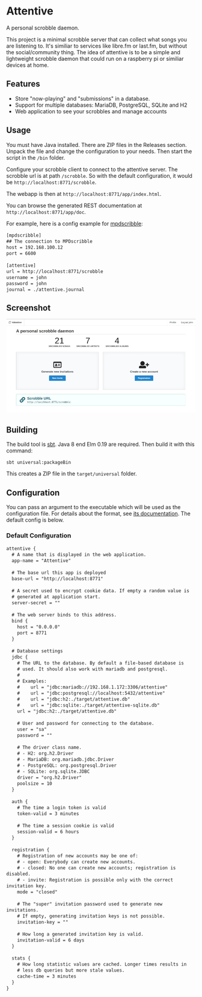 # Attentive

A personal scrobble daemon.

This project is a minimal scrobble server that can collect what songs
you are listening to. It's similiar to services like libre.fm or
last.fm, but without the social/community thing. The idea of attentive
is to be a simple and lightweight scrobble daemon that could run on a
raspberry pi or similiar devices at home.

## Features

- Store "now-playing" and "submissions" in a database.
- Support for multiple databases: MariaDB, PostgreSQL, SQLite and H2
- Web application to see your scrobbles and manage accounts

## Usage

You must have Java installed. There are ZIP files in the Releases
section. Unpack the file and change the configuration to your
needs. Then start the script in the `/bin` folder.

Configure your scrobble client to connect to the attentive server. The
scrobble url is at path `/scrobble`. So with the default
configuration, it would be `http://localhost:8771/scrobble`.

The webapp is then at `http://localhost:8771/app/index.html`.

You can browse the generated REST documentation at `http://localhost:8771/app/doc`.

For example, here is a config example for
[mpdscribble](https://github.com/MusicPlayerDaemon/mpdscribble):

```
[mpdscribble]
## The connection to MPDscribble
host = 192.168.100.12
port = 6600

[attentive]
url = http://localhost:8771/scrobble
username = john
password = john
journal = ./attentive.journal
```

## Screenshot

![Screenshot](screenshot.jpg)

## Building

The build tool is [sbt](https://scala-sbt.org). Java 8 end Elm 0.19
are required. Then build it with this command:

```
sbt universal:packageBin
```

This creates a ZIP file in the `target/universal` folder.

## Configuration

You can pass an argument to the executable which will be used as the
configuration file. For details about the format, see [its
documentation](https://github.com/lightbend/config/blob/master/HOCON.md).
The default config is below.


### Default Configuration

```
attentive {
  # A name that is displayed in the web application.
  app-name = "Attentive"

  # The base url this app is deployed
  base-url = "http://localhost:8771"

  # A secret used to encrypt cookie data. If empty a random value is
  # generated at application start.
  server-secret = ""

  # The web server binds to this address.
  bind {
    host = "0.0.0.0"
    port = 8771
  }

  # Database settings
  jdbc {
    # The URL to the database. By default a file-based database is
    # used. It should also work with mariadb and postgresql.
    #
    # Examples:
    #    url = "jdbc:mariadb://192.168.1.172:3306/attentive"
    #    url = "jdbc:postgresql://localhost:5432/attentive"
    #    url = "jdbc:h2:./target/attentive.db"
    #    url = "jdbc:sqlite:./target/attentive-sqlite.db"
    url = "jdbc:h2:./target/attentive.db"

    # User and password for connecting to the database.
    user = "sa"
    password = ""

    # The driver class name.
    # - H2: org.h2.Driver
    # - MariaDB: org.mariadb.jdbc.Driver
    # - PostgreSQL: org.postgresql.Driver
    # - SQLite: org.sqlite.JDBC
    driver = "org.h2.Driver"
    poolsize = 10
  }

  auth {
    # The time a login token is valid
    token-valid = 3 minutes

    # The time a session cookie is valid
    session-valid = 6 hours
  }

  registration {
    # Registration of new accounts may be one of:
    # - open: Everybody can create new accounts.
    # - closed: No one can create new accounts; registration is disabled.
    # - invite: Registration is possible only with the correct invitation key.
    mode = "closed"

    # The "super" invitation password used to generate new invitations.
    # If empty, generating invitation keys is not possible.
    invitation-key = ""

    # How long a generated invitation key is valid.
    invitation-valid = 6 days
  }

  stats {
    # How long statistic values are cached. Longer times results in
    # less db queries but more stale values.
    cache-time = 3 minutes
  }
}
```
